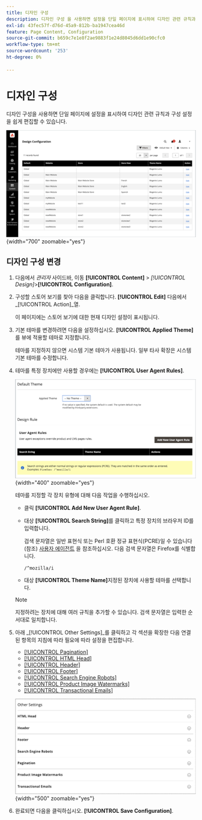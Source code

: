 ```yaml
---
title: 디자인 구성
description: 디자인 구성 을 사용하면 설정을 단일 페이지에 표시하여 디자인 관련 규칙과 구성 설정을 쉽게 편집할 수 있습니다.
exl-id: 43fec57f-d76d-45a9-812b-ba1947cea46d
feature: Page Content, Configuration
source-git-commit: b659c7e1e8f2ae9883f1e24d8045d6dd1e90cfc0
workflow-type: tm+mt
source-wordcount: '253'
ht-degree: 0%

---
```


# 디자인 구성

디자인 구성을 사용하면 단일 페이지에 설정을 표시하여 디자인 관련 규칙과 구성 설정을 쉽게 편집할 수 있습니다.

![디자인 구성 페이지](./assets/configuration.png){width="700" zoomable="yes"}

## 디자인 구성 변경

1. 다음에서 _관리자_ 사이드바, 이동 **[!UICONTROL Content]** > _[!UICONTROL Design]_>**[!UICONTROL Configuration]**.

1. 구성할 스토어 보기를 찾아 다음을 클릭합니다. **[!UICONTROL Edit]** 다음에서 _[!UICONTROL Action]_열.

   이 페이지에는 스토어 보기에 대한 현재 디자인 설정이 표시됩니다.

1. 기본 테마를 변경하려면 다음을 설정하십시오. **[!UICONTROL Applied Theme]** 를 뷰에 적용할 테마로 지정합니다.

   테마를 지정하지 않으면 시스템 기본 테마가 사용됩니다. 일부 타사 확장은 시스템 기본 테마를 수정합니다.

1. 테마를 특정 장치에만 사용할 경우에는 **[!UICONTROL User Agent Rules]**.

   ![사용자 에이전트 규칙](./assets/configuration-user-agent-rules.png){width="400" zoomable="yes"}

   테마를 지정할 각 장치 유형에 대해 다음 작업을 수행하십시오.

   - 클릭 **[!UICONTROL Add New User Agent Rule]**.

   - 대상 **[!UICONTROL Search String]**&#x200B;를 클릭하고 특정 장치의 브라우저 ID를 입력합니다.

     검색 문자열은 일반 표현식 또는 Perl 호환 정규 표현식(PCRE)일 수 있습니다(참조) [사용자 에이전트](https://en.wikipedia.org/wiki/User_agent) 을 참조하십시오. 다음 검색 문자열은 Firefox를 식별합니다.

         /^mozilla/i
     
   - 대상 **[!UICONTROL Theme Name]**&#x200B;지정된 장치에 사용할 테마를 선택합니다.

   >[!NOTE]
   >
   >지정하려는 장치에 대해 여러 규칙을 추가할 수 있습니다. 검색 문자열은 입력한 순서대로 일치합니다.

1. 아래 _[!UICONTROL Other Settings]_를 클릭하고 각 섹션을 확장한 다음 연결된 항목의 지침에 따라 필요에 따라 설정을 편집합니다.

   - [[!UICONTROL Pagination]](../catalog/navigation-product-listings.md#pagination-controls)
   - [[!UICONTROL HTML Head]](page-setup.md#html-head)
   - [[!UICONTROL Header]](page-setup.md#header)
   - [[!UICONTROL Footer]](page-setup.md#footer)
   - [[!UICONTROL Search Engine Robots]](../merchandising-promotions/seo-overview.md#search-engine-robots)
   - [[!UICONTROL Product Image Watermarks]](../catalog/product-image.md#watermarks)
   - [[!UICONTROL Transactional Emails]](../systems/email-templates.md#configure-email-templates)

   ![디자인에 영향을 주는 기타 설정](./assets/configuration-other-settings.png){width="500" zoomable="yes"}

1. 완료되면 다음을 클릭하십시오. **[!UICONTROL Save Configuration]**.
